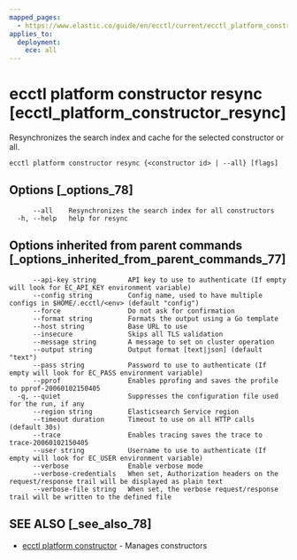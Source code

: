 ```yaml
---
mapped_pages:
  - https://www.elastic.co/guide/en/ecctl/current/ecctl_platform_constructor_resync.html
applies_to:
  deployment:
    ece: all
---
```


# ecctl platform constructor resync [ecctl_platform_constructor_resync]

Resynchronizes the search index and cache for the selected constructor or all.

```
ecctl platform constructor resync {<constructor id> | --all} [flags]
```


## Options [_options_78]

```
      --all    Resynchronizes the search index for all constructors
  -h, --help   help for resync
```


## Options inherited from parent commands [_options_inherited_from_parent_commands_77]

```
      --api-key string        API key to use to authenticate (If empty will look for EC_API_KEY environment variable)
      --config string         Config name, used to have multiple configs in $HOME/.ecctl/<env> (default "config")
      --force                 Do not ask for confirmation
      --format string         Formats the output using a Go template
      --host string           Base URL to use
      --insecure              Skips all TLS validation
      --message string        A message to set on cluster operation
      --output string         Output format [text|json] (default "text")
      --pass string           Password to use to authenticate (If empty will look for EC_PASS environment variable)
      --pprof                 Enables pprofing and saves the profile to pprof-20060102150405
  -q, --quiet                 Suppresses the configuration file used for the run, if any
      --region string         Elasticsearch Service region
      --timeout duration      Timeout to use on all HTTP calls (default 30s)
      --trace                 Enables tracing saves the trace to trace-20060102150405
      --user string           Username to use to authenticate (If empty will look for EC_USER environment variable)
      --verbose               Enable verbose mode
      --verbose-credentials   When set, Authorization headers on the request/response trail will be displayed as plain text
      --verbose-file string   When set, the verbose request/response trail will be written to the defined file
```


## SEE ALSO [_see_also_78]

* [ecctl platform constructor](/reference/ecctl_platform_constructor.md) - Manages constructors